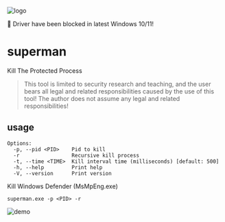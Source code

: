 ![logo](assets/superman.png)

:rotating_light: Driver have been blocked in latest Windows 10/11!

# superman

Kill The Protected Process

> This tool is limited to security research and teaching, and the user bears all legal and related responsibilities caused by the use of this tool! The author does not assume any legal and related responsibilities!

## usage

```shell
Options:
  -p, --pid <PID>    Pid to kill
  -r                 Recursive kill process
  -t, --time <TIME>  Kill interval time (milliseconds) [default: 500]
  -h, --help         Print help
  -V, --version      Print version
```

Kill Windows Defender (MsMpEng.exe)

```shell
superman.exe -p <PID> -r
```

![demo](assets/demo.gif)
